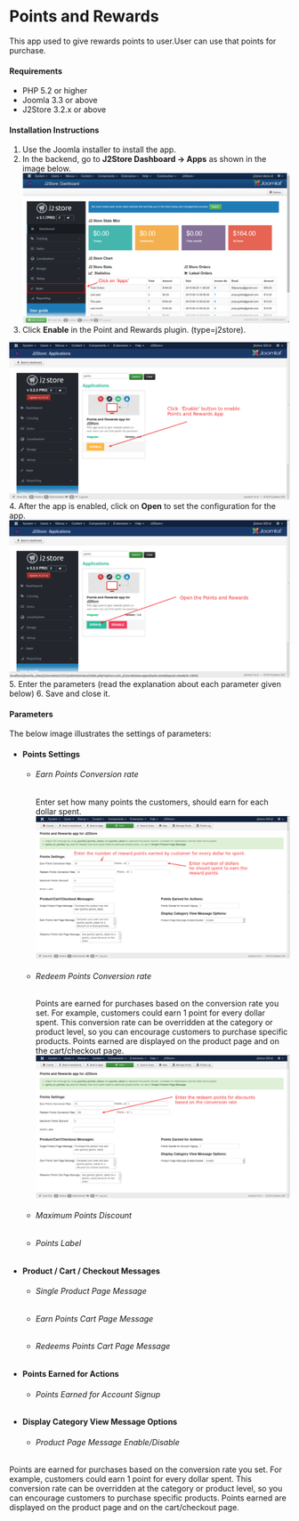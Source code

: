 # Points and Rewards

This app used to give rewards points to user.User can use that points for purchase.

#### Requirements

* PHP 5.2 or higher
* Joomla 3.3 or above
* J2Store 3.2.x or above

#### Installation Instructions
1. Use the Joomla installer to install the app. 
2. In the backend, go to **J2Store Dashboard -> Apps** as shown in the image below. 
![](./assets/images/acymail-app-1.png)
3. Click **Enable** in the Point and Rewards plugin. (type=j2store). 

![](step1_.png)
4. After the app is enabled, click on **Open** to set the configuration for the app.
![](step2.png)
5. Enter the parameters (read the explanation about each parameter given below) 
6. Save and close it.

#### Parameters
The below image illustrates the settings of parameters:

* #### Points Settings
    * ###### Earn Points Conversion rate
         Enter set how many points the customers, should earn for each dollar spent.
![](step3_earning_rewards_every_dollar.png)
    * ###### Redeem Points Conversion rate
        Points are earned for purchases based on the conversion rate you set. For example, customers could earn 1 point for every dollar spent. This conversion rate can be overridden at the category or product level, so you can encourage customers to purchase specific products. Points earned are displayed on the product page and on the cart/checkout page.
![](step3_redeem_reward_points.png)
    * ###### Maximum Points Discount 
    * ###### Points Label 
* #### Product / Cart / Checkout Messages 
    * ###### Single Product Page Message
    * ###### Earn Points Cart Page Message
    * ###### Redeems Points Cart Page Message 
* #### Points Earned for Actions
    * ###### Points Earned for Account Signup
* #### Display Category View Message Options
    * ###### Product Page Message Enable/Disable
    
    






Points are earned for purchases based on the conversion rate you set. For example, customers could earn 1 point for every dollar spent. This conversion rate can be overridden at the category or product level, so you can encourage customers to purchase specific products. Points earned are displayed on the product page and on the cart/checkout page.
